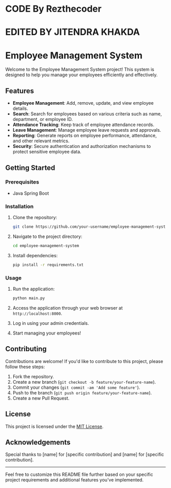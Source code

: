 # CODE By Rezthecoder
# EDITED BY JITENDRA KHAKDA

# Employee Management System

Welcome to the Employee Management System project! This system is designed to help you manage your employees efficiently and effectively.

## Features

- **Employee Management**: Add, remove, update, and view employee details.
- **Search**: Search for employees based on various criteria such as name, department, or employee ID.
- **Attendance Tracking**: Keep track of employee attendance records.
- **Leave Management**: Manage employee leave requests and approvals.
- **Reporting**: Generate reports on employee performance, attendance, and other relevant metrics.
- **Security**: Secure authentication and authorization mechanisms to protect sensitive employee data.

## Getting Started

### Prerequisites

- Java Spring Boot 



### Installation

1. Clone the repository:

    ```bash
    git clone https://github.com/your-username/employee-management-system.git
    ```

2. Navigate to the project directory:

    ```bash
    cd employee-management-system
    ```

3. Install dependencies:

    ```bash
    pip install -r requirements.txt
    ```

### Usage

1. Run the application:

    ```bash
    python main.py
    ```

2. Access the application through your web browser at `http://localhost:8000`.

3. Log in using your admin credentials.

4. Start managing your employees!

## Contributing

Contributions are welcome! If you'd like to contribute to this project, please follow these steps:

1. Fork the repository.
2. Create a new branch (`git checkout -b feature/your-feature-name`).
3. Commit your changes (`git commit -am 'Add some feature'`).
4. Push to the branch (`git push origin feature/your-feature-name`).
5. Create a new Pull Request.

## License

This project is licensed under the [MIT License](LICENSE).

## Acknowledgements

Special thanks to [name] for [specific contribution] and [name] for [specific contribution].

---

Feel free to customize this README file further based on your specific project requirements and additional features you've implemented.
